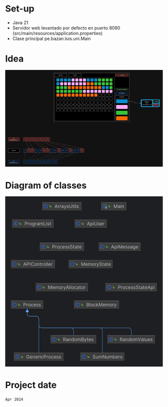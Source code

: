 # Set-up

- Java 21
- Servidor web levantado por defecto en puerto 8090 (src/main/resources/application.properties)
- Clase principal pe.bazan.luis.uni.Main

# Idea

![Idea](./MemoryAllocatorAED.jpg)

# Diagram of classes
![Diagram](./MemoryAllocator%20-%20Diagrama%20de%20clases.png)

# Project date
`Apr 2024`